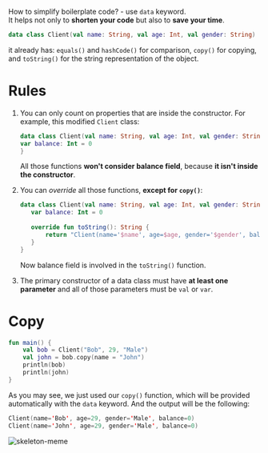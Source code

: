 How to simplify boilerplate code? - use `data` keyword.  
It helps not only to **shorten your code** but also to **save your time**.  

```kotlin
data class Client(val name: String, val age: Int, val gender: String)
```
it already has: `equals()` and `hashCode()` for comparison, `copy()` for copying, and `toString()` for the string representation of the object.

# Rules

1. You can only count on properties that are inside the constructor. For example, this modified `Client` class:
   ```kotlin
   data class Client(val name: String, val age: Int, val gender: String) {
   var balance: Int = 0
   } 
   ```
   All those functions **won't consider balance field**, because **it isn't inside the constructor**.

2. You can _override_ all those functions, **except for `copy()`**:
   ```kotlin
   data class Client(val name: String, val age: Int, val gender: String) {
      var balance: Int = 0
  
      override fun toString(): String {
          return "Client(name='$name', age=$age, gender='$gender', balance=$balance)"
      }
   }
   ```
   Now balance field is involved in the `toString()` function.

3. The primary constructor of a data class must have **at least one parameter** and all of those parameters must be `val` or `var`.

# Copy

```kotlin
fun main() {
    val bob = Client("Bob", 29, "Male")
    val john = bob.copy(name = "John")
    println(bob)
    println(john)
}
```
As you may see, we just used our `copy()` function, which will be provided automatically with the `data` keyword. 
And the output will be the following:

```kotlin
Client(name='Bob', age=29, gender='Male', balance=0)
Client(name='John', age=29, gender='Male', balance=0)
```

![skeleton-meme](https://user-images.githubusercontent.com/63263301/203328709-ffeb76b4-cf17-4c0a-ab62-ca52d4fdce9a.gif)

